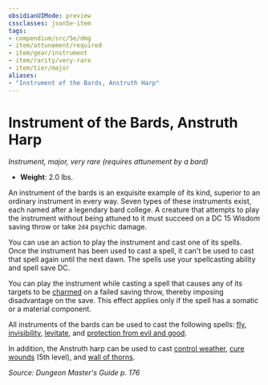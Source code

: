 ```yaml
---
obsidianUIMode: preview
cssclasses: json5e-item
tags:
- compendium/src/5e/dmg
- item/attunement/required
- item/gear/instrument
- item/rarity/very-rare
- item/tier/major
aliases: 
- "Instrument of the Bards, Anstruth Harp"
---
```

# Instrument of the Bards, Anstruth Harp
*Instrument, major, very rare (requires attunement by a bard)*  

- **Weight**: 2.0 lbs.

An instrument of the bards is an exquisite example of its kind, superior to an ordinary instrument in every way. Seven types of these instruments exist, each named after a legendary bard college. A creature that attempts to play the instrument without being attuned to it must succeed on a DC 15 Wisdom saving throw or take `2d4` psychic damage.

You can use an action to play the instrument and cast one of its spells. Once the instrument has been used to cast a spell, it can't be used to cast that spell again until the next dawn. The spells use your spellcasting ability and spell save DC.

You can play the instrument while casting a spell that causes any of its targets to be [charmed](2.%20GM%20Tools/Misc%20DND%20Handbook/compendium/rules/conditions.md#charmed) on a failed saving throw, thereby imposing disadvantage on the save. This effect applies only if the spell has a somatic or a material component.

All instruments of the bards can be used to cast the following spells: [fly](/compendium/spells/fly.md), [invisibility](/compendium/spells/invisibility.md), [levitate](/compendium/spells/levitate.md), and [protection from evil and good](/compendium/spells/protection-from-evil-and-good.md).

In addition, the Anstruth harp can be used to cast [control weather](/compendium/spells/control-weather.md), [cure wounds](/compendium/spells/cure-wounds.md) (5th level), and [wall of thorns](/compendium/spells/wall-of-thorns.md).

*Source: Dungeon Master's Guide p. 176*